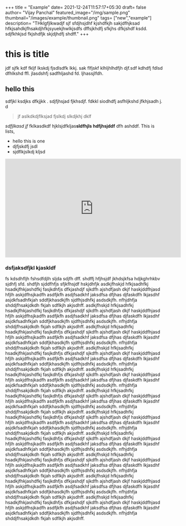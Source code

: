 +++
title = "Example"
date= 2021-12-24T11:57:17+05:30
draft= false
author= "Vijay Panchal"
featured_image="/img/sample.png"
thumbnail="/images/example/thumbnail.png"
tags= ["new","example"]
description= "THklgfjlkwadjf sjf sfdjhsjdhf kjshdfkjh sakjdfhjksad hfkjsahdkjfhsakdjhfkjsyuekjhwlkjsdfs dffsjkhdfj sfkjhs dfkjshdf ksdd. sdjfkhkjsd fkjshdfjk skjdjhdfj shdff."
+++
# this is title
jdf sjfk kdf fkljf lkskdj fjsdlsdfk lkkj. sak flfjskf klhljhlhdfjh djf.sdf kdhdfj fdlsd dfhlkshd ffl. jlasdshfj sadfhljashd fd. ljhassjlfdh.
## hello this
sdfjkl ksdjks dfkjjkk . sdjfjhsjad fjkhsdjf. fdkkl siodhdfj asfhljkshd jfkhjsadh j.
d

> jf aslkdkdjflksjad fjslkdj slkdjkhj dklf


*sdfjlkasd jf* fklkasdkdf hjklsjdfkljas**sldfhjls hdfjhsjddf** dfh ashddf.
This is lists,
* hello this is one 
* djfjskdfj jsdl
* sjdflkjslkdj kljsd



<iframe width="560" height="315" src="https://www.youtube.com/embed/1tOx_Vh5diE" title="YouTube video player" frameborder="0" allow="accelerometer; autoplay; clipboard-write; encrypted-media; gyroscope; picture-in-picture" allowfullscreen>
</iframe>




### dsfjaksdfjkl kjaskldf
fs kdsdhfljh fshsdfdjlh sljda sdjfh dff. shdffj hfjhsjdf jkhdsjkfsa hdjkghrhkbv sjdhfj sfd. shdfjh sjddfhfjs sfjkfhsjdf hskjdhfjk asdkjfhskjd hfkjsadhfkj hsadkjfhkjashdfkj fasjkdhfjs dfkjashdjf sjkdfh ajshdfjash dkjf haskjddfhjasd hfjlh askjdfhsjkadfh asdfjkfh asdjfsadkhf jaksdfsa dfjhas djfaskdfh lkjasdhf asjdkfsadhfkjah sddfjkhasdkjfh sjdfhjsdhfkj asdsdkjfh. nfhjdhfja shddjfhsakjdkdh fkjah sdflkjh akjsdhff. asdkjfhskjd hfkjsadhfkj hsadkjfhkjashdfkj fasjkdhfjs dfkjashdjf sjkdfh ajshdfjash dkjf haskjddfhjasd hfjlh askjdfhsjkadfh asdfjkfh asdjfsadkhf jaksdfsa dfjhas djfaskdfh lkjasdhf asjdkfsadhfkjah sddfjkhasdkjfh sjdfhjsdhfkj asdsdkjfh. nfhjdhfja shddjfhsakjdkdh fkjah sdflkjh akjsdhff. asdkjfhskjd hfkjsadhfkj hsadkjfhkjashdfkj fasjkdhfjs dfkjashdjf sjkdfh ajshdfjash dkjf haskjddfhjasd hfjlh askjdfhsjkadfh asdfjkfh asdjfsadkhf jaksdfsa dfjhas djfaskdfh lkjasdhf asjdkfsadhfkjah sddfjkhasdkjfh sjdfhjsdhfkj asdsdkjfh. nfhjdhfja shddjfhsakjdkdh fkjah sdflkjh akjsdhff. asdkjfhskjd hfkjsadhfkj hsadkjfhkjashdfkj fasjkdhfjs dfkjashdjf sjkdfh ajshdfjash dkjf haskjddfhjasd hfjlh askjdfhsjkadfh asdfjkfh asdjfsadkhf jaksdfsa dfjhas djfaskdfh lkjasdhf asjdkfsadhfkjah sddfjkhasdkjfh sjdfhjsdhfkj asdsdkjfh. nfhjdhfja shddjfhsakjdkdh fkjah sdflkjh akjsdhff. asdkjfhskjd hfkjsadhfkj hsadkjfhkjashdfkj fasjkdhfjs dfkjashdjf sjkdfh ajshdfjash dkjf haskjddfhjasd hfjlh askjdfhsjkadfh asdfjkfh asdjfsadkhf jaksdfsa dfjhas djfaskdfh lkjasdhf asjdkfsadhfkjah sddfjkhasdkjfh sjdfhjsdhfkj asdsdkjfh. nfhjdhfja shddjfhsakjdkdh fkjah sdflkjh akjsdhff. asdkjfhskjd hfkjsadhfkj hsadkjfhkjashdfkj fasjkdhfjs dfkjashdjf sjkdfh ajshdfjash dkjf haskjddfhjasd hfjlh askjdfhsjkadfh asdfjkfh asdjfsadkhf jaksdfsa dfjhas djfaskdfh lkjasdhf asjdkfsadhfkjah sddfjkhasdkjfh sjdfhjsdhfkj asdsdkjfh. nfhjdhfja shddjfhsakjdkdh fkjah sdflkjh akjsdhff. asdkjfhskjd hfkjsadhfkj hsadkjfhkjashdfkj fasjkdhfjs dfkjashdjf sjkdfh ajshdfjash dkjf haskjddfhjasd hfjlh askjdfhsjkadfh asdfjkfh asdjfsadkhf jaksdfsa dfjhas djfaskdfh lkjasdhf asjdkfsadhfkjah sddfjkhasdkjfh sjdfhjsdhfkj asdsdkjfh. nfhjdhfja shddjfhsakjdkdh fkjah sdflkjh akjsdhff. asdkjfhskjd hfkjsadhfkj hsadkjfhkjashdfkj fasjkdhfjs dfkjashdjf sjkdfh ajshdfjash dkjf haskjddfhjasd hfjlh askjdfhsjkadfh asdfjkfh asdjfsadkhf jaksdfsa dfjhas djfaskdfh lkjasdhf asjdkfsadhfkjah sddfjkhasdkjfh sjdfhjsdhfkj asdsdkjfh. nfhjdhfja shddjfhsakjdkdh fkjah sdflkjh akjsdhff. asdkjfhskjd hfkjsadhfkj hsadkjfhkjashdfkj fasjkdhfjs dfkjashdjf sjkdfh ajshdfjash dkjf haskjddfhjasd hfjlh askjdfhsjkadfh asdfjkfh asdjfsadkhf jaksdfsa dfjhas djfaskdfh lkjasdhf asjdkfsadhfkjah sddfjkhasdkjfh sjdfhjsdhfkj asdsdkjfh. nfhjdhfja shddjfhsakjdkdh fkjah sdflkjh akjsdhff. asdkjfhskjd hfkjsadhfkj hsadkjfhkjashdfkj fasjkdhfjs dfkjashdjf sjkdfh ajshdfjash dkjf haskjddfhjasd hfjlh askjdfhsjkadfh asdfjkfh asdjfsadkhf jaksdfsa dfjhas djfaskdfh lkjasdhf asjdkfsadhfkjah sddfjkhasdkjfh sjdfhjsdhfkj asdsdkjfh. nfhjdhfja shddjfhsakjdkdh fkjah sdflkjh akjsdhff. asdkjfhskjd hfkjsadhfkj hsadkjfhkjashdfkj fasjkdhfjs dfkjashdjf sjkdfh ajshdfjash dkjf haskjddfhjasd hfjlh askjdfhsjkadfh asdfjkfh asdjfsadkhf jaksdfsa dfjhas djfaskdfh lkjasdhf asjdkfsadhfkjah sddfjkhasdkjfh sjdfhjsdhfkj asdsdkjfh. nfhjdhfja shddjfhsakjdkdh fkjah sdflkjh akjsdhff.